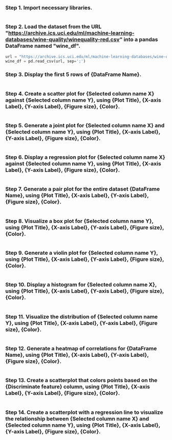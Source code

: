 
### Step 1. Import necessary libraries.
```python

```

### Step 2. Load the dataset from the URL "https://archive.ics.uci.edu/ml/machine-learning-databases/wine-quality/winequality-red.csv" into a pandas DataFrame named "wine_df".
```python
url = "https://archive.ics.uci.edu/ml/machine-learning-databases/wine-quality/winequality-red.csv"
wine_df = pd.read_csv(url, sep=';')
```

### Step 3. Display the first 5 rows of {DataFrame Name}.
```python

```

### Step 4. Create a scatter plot for {Selected column name X} against {Selected column name Y}, using {Plot Title}, {X-axis Label}, {Y-axis Label}, {Figure size}, {Color}.
```python

```

### Step 5. Generate a joint plot for {Selected column name X} and {Selected column name Y}, using {Plot Title}, {X-axis Label}, {Y-axis Label}, {Figure size}, {Color}.
```python

```

### Step 6. Display a regression plot for {Selected column name X} against {Selected column name Y}, using {Plot Title}, {X-axis Label}, {Y-axis Label}, {Figure size}, {Color}.
```python

```

### Step 7. Generate a pair plot for the entire dataset {DataFrame Name}, using {Plot Title}, {X-axis Label}, {Y-axis Label}, {Figure size}, {Color}.
```python

```

### Step 8. Visualize a box plot for {Selected column name Y}, using {Plot Title}, {X-axis Label}, {Y-axis Label}, {Figure size}, {Color}.
```python

```

### Step 9. Generate a violin plot for {Selected column name Y}, using {Plot Title}, {X-axis Label}, {Y-axis Label}, {Figure size}, {Color}.
```python

```

### Step 10. Display a histogram for {Selected column name X}, using {Plot Title}, {X-axis Label}, {Y-axis Label}, {Figure size}, {Color}.
```python

```

### Step 11. Visualize the distribution of {Selected column name Y}, using {Plot Title}, {X-axis Label}, {Y-axis Label}, {Figure size}, {Color}.
```python

```

### Step 12. Generate a heatmap of correlations for {DataFrame Name}, using {Plot Title}, {X-axis Label}, {Y-axis Label}, {Figure size}, {Color}.
```python

```

### Step 13. Create a scatterplot that colors points based on the {Discriminate feature} column, using {Plot Title}, {X-axis Label}, {Y-axis Label}, {Figure size}, {Color}.
```python

```

### Step 14. Create a scatterplot with a regression line to visualize the relationship between {Selected column name X} and {Selected column name Y}, using {Plot Title}, {X-axis Label}, {Y-axis Label}, {Figure size}, {Color}.
```python

```